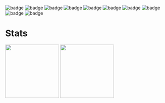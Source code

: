  

![badge](https://img.shields.io/badge/NEXTJS-ffffff.svg?style=flat&logo=Next.js&logoColor=ffffff&labelColor=000000)
![badge](https://img.shields.io/badge/SUPABASE-7cd08a.svg?style=flat&logo=Supabase&logoColor=7cd08a&labelColor=000000)
![badge](https://img.shields.io/badge/TAILWIND_CSS-5ebfe8.svg?style=flat&logo=Tailwind-CSS&logoColor=5ebfe8&labelColor=000000)
![badge](https://img.shields.io/badge/NODEJS-7cec32.svg?style=flat&logo=Node.js&logoColor=7cec32&labelColor=000000)
![badge](https://img.shields.io/badge/FLUTTER-4bc9e2.svg?style=flat&logo=Flutter&logoColor=4bc9e2&labelColor=000000)
![badge](https://img.shields.io/badge/LINUX-ffffff.svg?style=flat&logo=Linux&logoColor=ffffff&labelColor=000000)
![badge](https://img.shields.io/badge/JAVASCRIPT-fff705.svg?style=flat&logo=JavaScript&logoColor=fff705&labelColor=000000)
![badge](https://img.shields.io/badge/HTML-ff8800.svg?style=flat&logo=HTML5&logoColor=ff8800&labelColor=000000)
![badge](https://img.shields.io/badge/CSS-00bfff.svg?style=flat&logo=CSS3&logoColor=00bfff&labelColor=000000)
![badge](https://img.shields.io/badge/ARDUINO-00ffcc.svg?style=flat&logo=Arduino&logoColor=00ffcc&labelColor=000000)




# Stats

<div>
  <img height="170px"  src="https://github-readme-stats.vercel.app/api?username=danieldavemena&show_icons=true&theme=dark"/>
  <img height="170px"  src="https://github-readme-stats.vercel.app/api/top-langs/?username=danieldavemena&hide_border=true&hide_progress=true&theme=dark"/>
</div>

